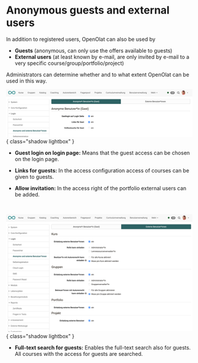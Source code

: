 # Anonymous guests and external users

In addition to registered users, OpenOlat can also be used by

* **Guests** (anonymous, can only use the offers available to guests)
* **External users** (at least known by e-mail, are only invited by e-mail to a very specific course/group/portfolio/project)

Administrators can determine whether and to what extent OpenOlat can be used in this way.

![login_anonymous_external_user_tab1_v1_de.png](assets/login_anonymous_external_user_tab1_v1_de.png){ class="shadow lightbox" }


*  **Guest login on login page:**
Means that the guest access can be chosen on the login page.

*  **Links for guests:**
In the access configuration access of courses can be given to guests.

*  **Allow invitation:**
In the access right of the portfolio external users can be added.

<br>

![login_anonymous_external_user_tab2_v1_de.png](assets/login_anonymous_external_user_tab2_v1_de.png){ class="shadow lightbox" }

*  **Full-text search for guests:**
Enables the full-text search also for guests. All courses with the access for guests are searched.


